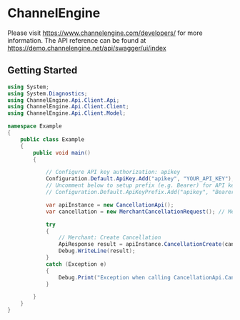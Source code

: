# ChannelEngine
Please visit https://www.channelengine.com/developers/ for more information.
The API reference can be found at https://demo.channelengine.net/api/swagger/ui/index

## Getting Started

```csharp
using System;
using System.Diagnostics;
using ChannelEngine.Api.Client.Api;
using ChannelEngine.Api.Client.Client;
using ChannelEngine.Api.Client.Model;

namespace Example
{
    public class Example
    {
        public void main()
        {

            // Configure API key authorization: apikey
            Configuration.Default.ApiKey.Add("apikey", "YOUR_API_KEY");
            // Uncomment below to setup prefix (e.g. Bearer) for API key, if needed
            // Configuration.Default.ApiKeyPrefix.Add("apikey", "Bearer");

            var apiInstance = new CancellationApi();
            var cancellation = new MerchantCancellationRequest(); // MerchantCancellationRequest | 

            try
            {
                // Merchant: Create Cancellation
                ApiResponse result = apiInstance.CancellationCreate(cancellation);
                Debug.WriteLine(result);
            }
            catch (Exception e)
            {
                Debug.Print("Exception when calling CancellationApi.CancellationCreate: " + e.Message );
            }

        }
    }
}
```

